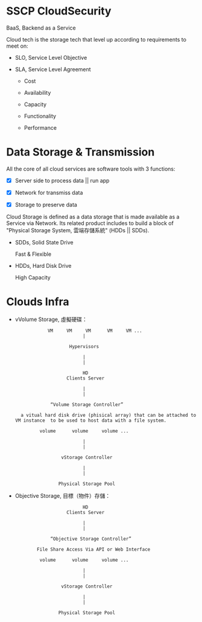 # SSCP CloudSecurity

 BaaS, Backend as a Service
 
 Cloud tech is the storage tech that level up according to requirements to meet on:
 
 * SLO, Service Level Objective
 
 * SLA, Service Level Agreement
 
    * Cost
    
    * Availability
    
    * Capacity
    
    * Functionality
    
    * Performance
 
 # Data Storage & Transmission
 
 All the core of all cloud services are software tools with 3 functions:
 
 - [x] Server side to process data || run app
 
 - [x] Network for transmiss data
 
 - [x] Storage to preserve data
 
 Cloud Storage is defined as a data storage that is made available as a Service via Network. Its related product includes to build a block of "Physical Storage System, 雲端存儲系統" (HDDs || SDDs).
 
 * SDDs, Solid State Drive
 
    Fast & Flexible
 
 * HDDs, Hard Disk Drive
 
    High Capacity
    
# Clouds Infra

* vVolume Storage, 虛擬硬碟：

                  VM     VM     VM      VM     VM ...
                               |

                          Hypervisors

                               |
                               |

                               HD
                         Clients Server
                            
                               |
                               |
                   
                   “Volume Storage Controller”
                   
        a vitual hard disk drive (phisical array) that can be attached to VM instance  to be used to host data with a file system.

               volume      volume     volume ...

                               |
                               |
 
                       vStorage Controller
            
                               |
                               |
                               
                      Physical Storage Pool

* Objective Storage, 目標（物件）存儲：


                               HD
                         Clients Server
                            
                               |
                               |
                   
                   “Objective Storage Controller” 
                   
              File Share Access Via API or Web Interface

               volume      volume     volume ...

                               |
                               |
 
                       vStorage Controller
            
                               |
                               |
                               
                      Physical Storage Pool


